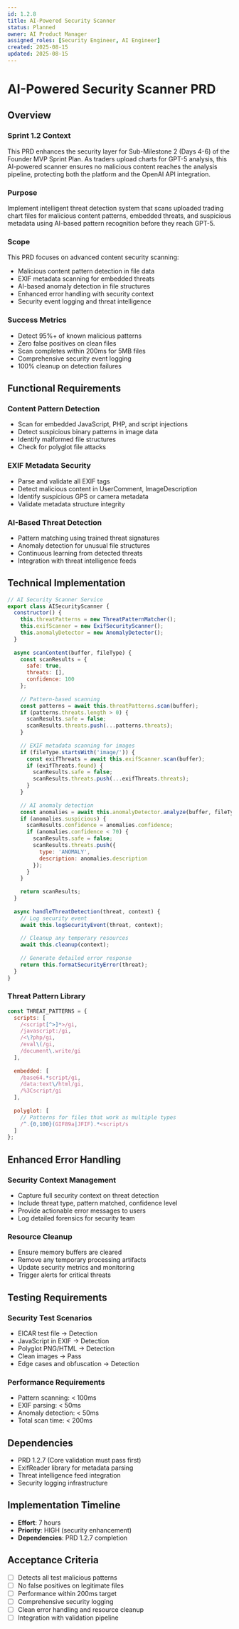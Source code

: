 ```yaml
---
id: 1.2.8
title: AI-Powered Security Scanner
status: Planned
owner: AI Product Manager
assigned_roles: [Security Engineer, AI Engineer]
created: 2025-08-15
updated: 2025-08-15
---
```


# AI-Powered Security Scanner PRD

## Overview

### Sprint 1.2 Context
This PRD enhances the security layer for Sub-Milestone 2 (Days 4-6) of the Founder MVP Sprint Plan. As traders upload charts for GPT-5 analysis, this AI-powered scanner ensures no malicious content reaches the analysis pipeline, protecting both the platform and the OpenAI API integration.

### Purpose
Implement intelligent threat detection system that scans uploaded trading chart files for malicious content patterns, embedded threats, and suspicious metadata using AI-based pattern recognition before they reach GPT-5.

### Scope
This PRD focuses on advanced content security scanning:
- Malicious content pattern detection in file data
- EXIF metadata scanning for embedded threats
- AI-based anomaly detection in file structures
- Enhanced error handling with security context
- Security event logging and threat intelligence

### Success Metrics
- Detect 95%+ of known malicious patterns
- Zero false positives on clean files
- Scan completes within 200ms for 5MB files
- Comprehensive security event logging
- 100% cleanup on detection failures

## Functional Requirements

### Content Pattern Detection
- Scan for embedded JavaScript, PHP, and script injections
- Detect suspicious binary patterns in image data
- Identify malformed file structures
- Check for polyglot file attacks

### EXIF Metadata Security
- Parse and validate all EXIF tags
- Detect malicious content in UserComment, ImageDescription
- Identify suspicious GPS or camera metadata
- Validate metadata structure integrity

### AI-Based Threat Detection
- Pattern matching using trained threat signatures
- Anomaly detection for unusual file structures
- Continuous learning from detected threats
- Integration with threat intelligence feeds

## Technical Implementation

```javascript
// AI Security Scanner Service
export class AISecurityScanner {
  constructor() {
    this.threatPatterns = new ThreatPatternMatcher();
    this.exifScanner = new ExifSecurityScanner();
    this.anomalyDetector = new AnomalyDetector();
  }
  
  async scanContent(buffer, fileType) {
    const scanResults = {
      safe: true,
      threats: [],
      confidence: 100
    };
    
    // Pattern-based scanning
    const patterns = await this.threatPatterns.scan(buffer);
    if (patterns.threats.length > 0) {
      scanResults.safe = false;
      scanResults.threats.push(...patterns.threats);
    }
    
    // EXIF metadata scanning for images
    if (fileType.startsWith('image/')) {
      const exifThreats = await this.exifScanner.scan(buffer);
      if (exifThreats.found) {
        scanResults.safe = false;
        scanResults.threats.push(...exifThreats.threats);
      }
    }
    
    // AI anomaly detection
    const anomalies = await this.anomalyDetector.analyze(buffer, fileType);
    if (anomalies.suspicious) {
      scanResults.confidence = anomalies.confidence;
      if (anomalies.confidence < 70) {
        scanResults.safe = false;
        scanResults.threats.push({
          type: 'ANOMALY',
          description: anomalies.description
        });
      }
    }
    
    return scanResults;
  }
  
  async handleThreatDetection(threat, context) {
    // Log security event
    await this.logSecurityEvent(threat, context);
    
    // Cleanup any temporary resources
    await this.cleanup(context);
    
    // Generate detailed error response
    return this.formatSecurityError(threat);
  }
}
```

### Threat Pattern Library
```javascript
const THREAT_PATTERNS = {
  scripts: [
    /<script[^>]*>/gi,
    /javascript:/gi,
    /<\?php/gi,
    /eval\(/gi,
    /document\.write/gi
  ],
  
  embedded: [
    /base64.*script/gi,
    /data:text\/html/gi,
    /%3Cscript/gi
  ],
  
  polyglot: [
    // Patterns for files that work as multiple types
    /^.{0,100}(GIF89a|JFIF).*<script/s
  ]
};
```

## Enhanced Error Handling

### Security Context Management
- Capture full security context on threat detection
- Include threat type, pattern matched, confidence level
- Provide actionable error messages to users
- Log detailed forensics for security team

### Resource Cleanup
- Ensure memory buffers are cleared
- Remove any temporary processing artifacts
- Update security metrics and monitoring
- Trigger alerts for critical threats

## Testing Requirements

### Security Test Scenarios
- EICAR test file → Detection
- JavaScript in EXIF → Detection
- Polyglot PNG/HTML → Detection
- Clean images → Pass
- Edge cases and obfuscation → Detection

### Performance Requirements
- Pattern scanning: < 100ms
- EXIF parsing: < 50ms
- Anomaly detection: < 50ms
- Total scan time: < 200ms

## Dependencies
- PRD 1.2.7 (Core validation must pass first)
- ExifReader library for metadata parsing
- Threat intelligence feed integration
- Security logging infrastructure

## Implementation Timeline
- **Effort**: 7 hours
- **Priority**: HIGH (security enhancement)
- **Dependencies**: PRD 1.2.7 completion

## Acceptance Criteria
- [ ] Detects all test malicious patterns
- [ ] No false positives on legitimate files
- [ ] Performance within 200ms target
- [ ] Comprehensive security logging
- [ ] Clean error handling and resource cleanup
- [ ] Integration with validation pipeline